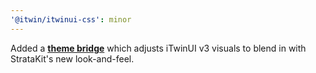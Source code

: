```yaml
---
'@itwin/itwinui-css': minor
---
```


Added a [**theme bridge**]((https://github.com/iTwin/iTwinUI/wiki/iTwinUI-v5-theme-bridge)) which adjusts iTwinUI v3 visuals to blend in with StrataKit's new look-and-feel.
